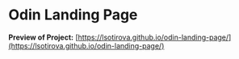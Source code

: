 # Odin Landing Page

**Preview of Project:** [https://lsotirova.github.io/odin-landing-page/](https://lsotirova.github.io/odin-landing-page/)
